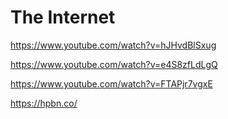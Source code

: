 # The Internet

<https://www.youtube.com/watch?v=hJHvdBlSxug>

<https://www.youtube.com/watch?v=e4S8zfLdLgQ>

<https://www.youtube.com/watch?v=FTAPjr7vgxE>

<https://hpbn.co/>
